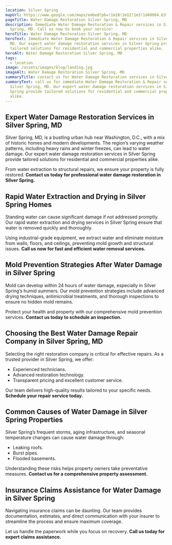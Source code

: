 ```yaml
---
location: Silver Spring
mapUrl: https://www.google.com/maps/embed?pb=!1m18!1m12!1m3!1d49604.63748346857!2d-77.05912988253193!3d39.00870127482382!2m3!1f0!2f0!3f0!3m2!1i1024!2i768!4f13.1!3m3!1m2!1s0x89b7cf4e666ae927%3A0x8433a865b29adf!2sSilver%20Spring%2C%20MD!5e0!3m2!1sen!2sus!4v1734928404615!5m2!1sen!2sus
pageTitle: Water Damage Restoration Silver Spring, MD
description: Immediate Water Damage Restoration & Repair services in Silver
  Spring, MD. Call us now to book your service!
heroTitle: Water Damage Restoration Silver Spring, MD
heroText: Immediate Water Damage Restoration & Repair services in Silver Spring,
  MD. Our expert water damage restoration services in Silver Spring provide
  tailored solutions for residential and commercial properties alike.
heroAlt: Water Damage Restoration Silver Spring, MD
tags:
  - location
image: /assets/images/blog/landing.jpg
imageAlt: Water Damage Restoration Silver Spring, MD
summaryTitle: contact us for Water Damage Restoration services in Silver Spring, MD
summaryText: call us for immediate Water Damage Restoration & Repair services in
  Silver Spring, MD. Our expert water damage restoration services in Silver
  Spring provide tailored solutions for residential and commercial properties
  alike.
---
```

## **Expert Water Damage Restoration Services in Silver Spring, MD**

Silver Spring, MD, is a bustling urban hub near Washington, D.C., with a mix of historic homes and modern developments. The region’s varying weather patterns, including heavy rains and winter freezes, can lead to water damage. Our expert water damage restoration services in Silver Spring provide tailored solutions for residential and commercial properties alike.

From water extraction to structural repairs, we ensure your property is fully restored. **Contact us today for professional water damage restoration in Silver Spring.**

## **Rapid Water Extraction and Drying in Silver Spring Homes**

Standing water can cause significant damage if not addressed promptly. Our rapid water extraction and drying services in Silver Spring ensure that water is removed quickly and thoroughly.

Using industrial-grade equipment, we extract water and eliminate moisture from walls, floors, and ceilings, preventing mold growth and structural issues. **Call us now for fast and efficient water removal services.**

## **Mold Prevention Strategies After Water Damage in Silver Spring**

Mold can develop within 24 hours of water damage, especially in Silver Spring’s humid summers. Our mold prevention strategies include advanced drying techniques, antimicrobial treatments, and thorough inspections to ensure no hidden mold remains.

Protect your health and property with our comprehensive mold prevention services. **Contact us today to schedule an inspection.**

## **Choosing the Best Water Damage Repair Company in Silver Spring, MD**

Selecting the right restoration company is critical for effective repairs. As a trusted provider in Silver Spring, we offer:

* Experienced technicians.
* Advanced restoration technology.
* Transparent pricing and excellent customer service.

Our team delivers high-quality results tailored to your specific needs. **Schedule your repair service today.**

## **Common Causes of Water Damage in Silver Spring Properties**

Silver Spring’s frequent storms, aging infrastructure, and seasonal temperature changes can cause water damage through:

* Leaking roofs.
* Burst pipes.
* Flooded basements.

Understanding these risks helps property owners take preventative measures. **Contact us for a comprehensive property assessment.**

## **Insurance Claims Assistance for Water Damage in Silver Spring**

Navigating insurance claims can be daunting. Our team provides documentation, estimates, and direct communication with your insurer to streamline the process and ensure maximum coverage.

Let us handle the paperwork while you focus on recovery. **Call us today for expert claims assistance.**
